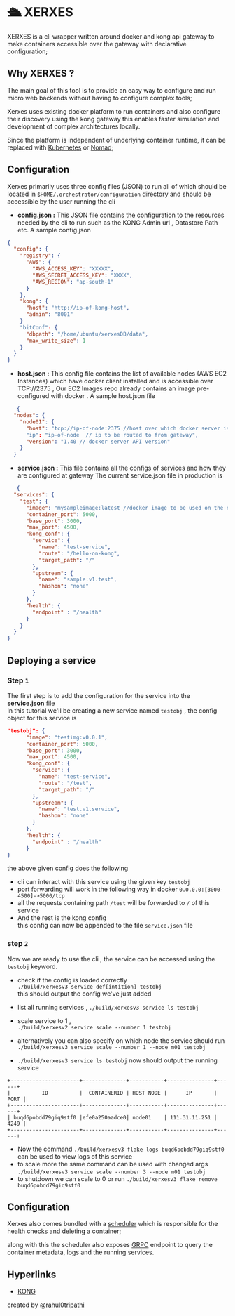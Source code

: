 # 🛳️  XERXES
 XERXES is a cli wrapper written around docker and kong api gateway to make containers accessible over the gateway with declarative configuration;

## Why XERXES ?

The main goal of this tool is to provide an easy way to configure and run micro web backends without having to configure complex tools; 

Xerxes uses existing docker platform to run containers and also configure their discovery using the kong gateway this enables faster simulation and development of complex architectures locally.  
 
Since the platform is independent of underlying container runtime, it can be replaced with [Kubernetes](https://kubernetes.io) or  [Nomad](https://www.nomadproject.io); 

## Configuration

Xerxes primarily uses three config files (JSON) to run all of which should be located in `$HOME/.orchestrator/configuration` directory and should be accessible by the user running the cli

- **config.json :**
This JSON file contains the configuration to the resources needed by the cli to run such as the KONG Admin url , Datastore Path etc. A sample config.json  
```json
{
  "config": {
    "registry": {
      "AWS": {
        "AWS_ACCESS_KEY": "XXXXX",
        "AWS_SECRET_ACCESS_KEY": "XXXX",
        "AWS_REGION": "ap-south-1"
      }
    },
    "kong": {
      "host": "http://ip-of-kong-host",
      "admin": "8001"
    }
    "bitConf": {
      "dbpath": "/home/ubuntu/xerxesDB/data",
      "max_write_size": 1
    }
  }
}
```
- **host.json :** 
   This config file contains the list of available nodes (AWS EC2 Instances) which have docker client installed and is accessible over TCP://2375 , Our EC2 Images repo already contains an image pre-configured with docker . A sample host.json file 
```json
   {
  "nodes": {
    "node01": {
      "host": "tcp://ip-of-node:2375 //host over which docker server is accessible"
      "ip": "ip-of-node  // ip to be routed to from gateway",
      "version": "1.40 // docker server API version"
    }
  }
```
  
- **service.json :**
   This file contains all the configs of services and how they are configured at gateway 
   The current service.json file in production is 
```json
   {
  "services": {
    "test": {
      "image": "mysampleimage:latest //docker image to be used on the node",
      "container_port": 5000, 
      "base_port": 3000,
      "max_port": 4500, 
      "kong_conf": { 
        "service": { 
          "name": "test-service", 
          "route": "/hello-on-kong", 
          "target_path": "/" 
        },
        "upstream": { 
          "name": "sample.v1.test",
          "hashon": "none" 
        }
      },
      "health": {
        "endpoint" : "/health" 
      }
    }
  }
}
```

## Deploying a service  
  
### Step `1`  
The first step is to add the configuration for the service into the **service.json** file  
In this tutorial we'll be creating a new service named `testobj` , the config object for this service is  
```json
"testobj": {  
      "image": "testimg:v0.0.1",  
      "container_port": 5000,  
      "base_port": 3000,  
      "max_port": 4500,  
      "kong_conf": {   
        "service": {   
          "name": "test-service",  
          "route": "/test",   
          "target_path": "/"  
        },  
        "upstream": {   
          "name": "test.v1.service",  
          "hashon": "none"   
        }  
      },  
      "health": {  
        "endpoint" : "/health"  
      }  
}  
```  
the above given config does the following  
  
- cli can interact with this service using the given key `testobj`  
- port forwarding will work in the following way in  docker `0.0.0.0:[3000-4500]->5000/tcp`  
- all the requests containing path `/test` will be forwarded to `/` of this service  
- And the rest is the kong config  
  this config can now be appended to the file `service.json` file  
  
### step `2`  
  
Now we are ready to use the cli , the service can be accessed using the `testobj` keyword.  
  
- check if the config is loaded correctly  
  `./build/xerxesv3 service def[intition] testobj`  
  this should output the config we've just added  
- list all running services , `./build/xerxesv3 service ls testobj`  
- scale service to 1 ,  
  `./build/xerxesv2 service scale --number 1 testobj`  
  
- alternatively you can also specify on which node the service should run `./build/xerxesv3 service scale --number 1 --node m01 testobj`  
- `./build/xerxesv3 service ls testobj` now should output the running service  
  
```green
+----------------------+--------------+-----------+---------------+------+  
|          ID          |  CONTAINERID | HOST NODE |      IP       | PORT |  
+----------------------+--------------+-----------+---------------+------+  
| buqd6pobdd79giq9stf0 |efe0a250aadce0| node01    | 111.31.11.251 | 4249 |  
+----------------------+--------------+-----------+---------------+------+  
```  
- Now the command `./build/xerxesv3 flake logs buqd6pobdd79giq9stf0` can be used to view logs of this service  
- to scale more the same command can be used with changed args  `./build/xerxesv3 service scale --number 3 --node m01 testobj `  
- to shutdown we can scale to 0 or run `./build/xerxesv3 flake remove buqd6pobdd79giq9stf0`

## Configuration

Xerxes also comes bundled with a [scheduler](https://github.com/rahul0tripathi/xerxes/tree/master/scheduler) which is responsible for the health checks and deleting a container;

along with this the scheduler also exposes [GRPC](https://github.com/rahul0tripathi/xerxes/blob/master/proto/containerManager.proto) endpoint to query the container metadata, logs and the running services.

## Hyperlinks

 - [KONG](https://docs.konghq.com/2.2.x/)

created by [@rahul0tripathi](https://github.com/rahul0tripathi)
